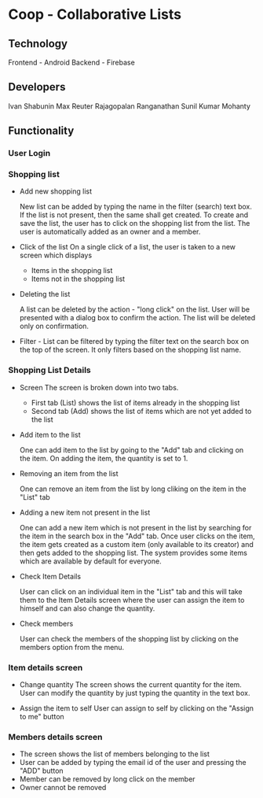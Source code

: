 # Coop - Collaborative Lists

## Technology

Frontend - Android
Backend - Firebase

## Developers
Ivan Shabunin
Max Reuter
Rajagopalan Ranganathan
Sunil Kumar Mohanty



## Functionality

### User Login

### Shopping list

* Add new shopping list

  New list can be added by typing the name in the filter (search) text box. If the list is not present, then the same shall get created. To create and save the list, the user has to click on the shopping list from the list. The user is automatically added as an owner and a member.

* Click of the list
  On a single click of a list, the user is taken to a new screen which displays
    * Items in the shopping list
    * Items not in the shopping list


* Deleting the list

  A list can be deleted by the action - "long click" on the list. User will be presented with a dialog box to confirm the action. The list will be deleted only on confirmation.


* Filter - List can be filtered by typing the filter text on the search box on the top of the screen. It only filters based on the shopping list name.

### Shopping List Details

* Screen
  The screen is broken down into two tabs.
    * First tab (List) shows the list of items already in the shopping list
    * Second tab (Add) shows the list of items which are not yet added to the list


* Add item to the list

  One can add item to the list by going to the "Add" tab and clicking on the item. On adding the item, the quantity is set to 1.

* Removing an item from the list

  One can remove an item from the list by long cliking on the item in the "List" tab

* Adding a new item not present in the list

  One can add a new item which is not present in the list by searching for the item in the search box in the "Add" tab. Once user clicks on the item, the item gets created as a custom item (only available to its creator) and then gets added to the shopping list. The system provides some items which are available by default for everyone.

* Check Item Details

  User can click on an individual item in the "List" tab and this will take them to the Item Details screen where the user can assign the item to himself and can also change the quantity.

* Check members

  User can check the members of the shopping list by clicking on the members option from the menu.


### Item details screen

  * Change quantity
    The screen shows the current quantity for the item. User can modify the quantity by just typing the quantity in the text box.

  * Assign the item to self
    User can assign to self by clicking on the "Assign to me" button


### Members details screen

  * The screen shows the list of members belonging to the list
  * User can be added by typing the email id of the user and pressing the "ADD" button
  * Member can be removed by long click on the member
  * Owner cannot be removed
